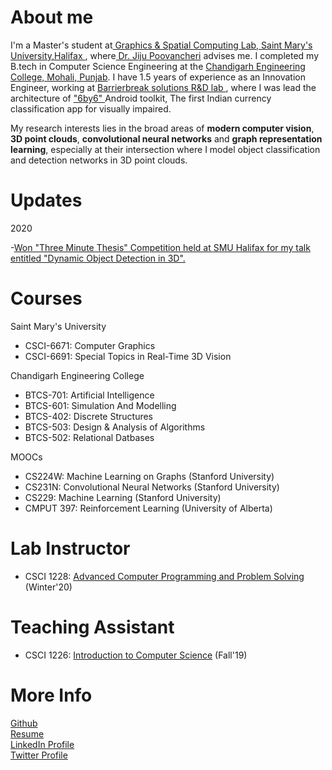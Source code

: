 # About me
I'm a Master's student at<a href="http://cs.smu.ca/~jiju/"> Graphics & Spatial Computing Lab, Saint Mary's University,Halifax </a>, where<a href="http://cs.smu.ca/~jiju/"> Dr. Jiju Poovancheri</a> advises me. I completed my B.tech in Computer Science Engineering at the <a href="https://www.cgc.edu.in/">Chandigarh Engineering College, Mohali, Punjab</a>. I have 1.5 years of experience as an Innovation Engineer, working at <a href="https://www.barrierbreak.com/"> Barrierbreak solutions R&D lab </a>, where I was lead the architecture of <a href="https://www.barrierbreak.com/6by6/"> "6by6" </a> Android toolkit, The first Indian currency classification app for visually impaired.


My research interests lies in the broad areas of <b>modern computer vision</b>, <b>3D point clouds</b>, <b>convolutional neural networks</b> and <b>graph representation learning</b>, especially at their intersection where I model object classification and detection networks in 3D point clouds.  
 
# Updates
2020

-<a href="https://campusnews.smu.ca/research-academics/2020/3/13/three-minute-thesis-winner-to-represent-saint-marys-at-atlantic-competition">Won "Three Minute Thesis" Competition held at SMU Halifax for my talk entitled "Dynamic Object Detection in 3D".</a>



# Courses
Saint Mary's University
- CSCI-6671: Computer Graphics
- CSCI-6691: Special Topics in Real-Time 3D Vision

Chandigarh Engineering College 
- BTCS-701: Artificial Intelligence
- BTCS-601: Simulation And Modelling
- BTCS-402: Discrete Structures
- BTCS-503: Design & Analysis of Algorithms
- BTCS-502: Relational Datbases

MOOCs
- CS224W: Machine Learning on Graphs (Stanford University)
- CS231N: Convolutional Neural Networks (Stanford University)
- CS229: Machine Learning (Stanford University)
- CMPUT 397: Reinforcement Learning (University of Alberta)

# Lab Instructor
- CSCI 1228: <a href="http://cs.smu.ca/~myoung/csci1228/">Advanced Computer Programming and Problem Solving</a> (Winter'20)

# Teaching Assistant
- CSCI 1226: <a href="http://cs.smu.ca/~myoung/csci1226/">Introduction to Computer Science</a> (Fall'19)



# More Info
<a href="https://github.com/sumeshthakr">Github</a> <br>
<a href="">Resume</a> <br>
<a href="https://www.linkedin.com/in/sumeshthkr/">LinkedIn Profile</a> <br>
<a href="https://twitter.com/sumesh_thakur">Twitter Profile</a>
